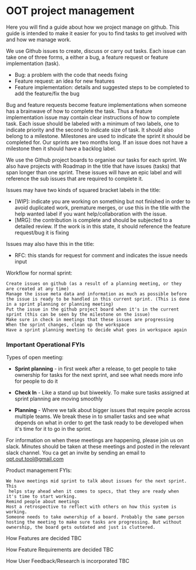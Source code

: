 # OOT project management

Here you will find a guide about how we project manage on github. This guide
is intended to make it easier for you to find tasks to get involved with and
how we manage work.

We use Github issues to create, discuss or carry out tasks. Each issue
can take one of three forms, a either a bug, a feature request or feature
implementation (task).

- Bug: a problem with the code that needs fixing
- Feature request: an idea for new features
- Feature implementation: details and suggested steps to be completed to add
 the feature/fix the bug

Bug and feature requests become feature implementations when someone has a
brainwave of how to complete the task. Thus a feature implementation issue
may contain clear instructions of how to complete task.  Each issue should be
labeled with a minimum of two labels, one to indicate priority and the second
to indicate size of task. It should also belong to a milestone. Milestones
are used to indicate the sprint it should be completed for. Our sprints are
two months long. If an issue does not have a milestone then it should have
a backlog label.

We use the Github project boards to organise our tasks for each sprint. We
also have projects with Roadmap in the title that have issues (tasks) that
span longer than one sprint. These issues will have an epic label and will
reference the sub issues that are required to complete it.

Issues may have two kinds of squared bracket labels in the title:
- [WIP]: indicate you are working on something but not finished in order to
 avoid duplicated work, premature merges, or use this in the title with the
  help wanted label if you want help/collaboration with the issue.
- [MRG]: the contribution is complete and should be subjected to a detailed
review. If the work is in this state, it should reference the feature
request/bug it is fixing

Issues may also have this in the title:
- RFC: this stands for request for comment and indicates the issue needs input

Workflow for normal sprint:

    Create issues on github (as a result of a planning meeting, or they are created at any time)
    Manage the issue meta data and information as much as possible before the issue is ready to be handled in this current sprint. (This is done in a sprint planning or planning meeting)
    Put the issue in the github project board when it's in the current sprint (this can be seen by the milestone on the issue)
    Make sure in check in meetings that these issues are progressing
    When the sprint changes, clean up the workspace
    Have a sprint planning meeting to decide what goes in workspace again

### Important Operational FYIs

Types of open meeting:

- **Sprint planning** - in first week after a release, to get people to take
    ownership for tasks for the next sprint, and see what needs more info for people to do it

- **Check In** - Like a stand up but biweekly. To make sure tasks assigned at
 sprint planning are moving smoothly

- **Planning** - Where we talk about bigger issues that require people across
 multiple teams. We break these in to smaller tasks and see what depends on what in order to get the task ready to be developed when it's time for it to go in the sprint.

For information on when these meetings are happening, please join us on
slack. Minutes should be taken at these meetings and posted in the relevant
slack channel. You ca get an invite by sending an email to opt.out.tool@gmail.com



Product management FYIs:

    We have meetings mid sprint to talk about issues for the next sprint. This
     helps stay ahead when it comes to specs, that they are ready when it's time to start working.
    Remind people about meetings
    Host a retrospective to reflect with others on how this system is working.
    Someone needs to take ownership of a board. Probably the same person hosting the meeting to make sure tasks are progressing. But without ownership, the board gets outdated and just is cluttered.


How Features are decided
TBC

How Feature Requirements are decided
TBC

How User Feedback/Research is incorporated
TBC
